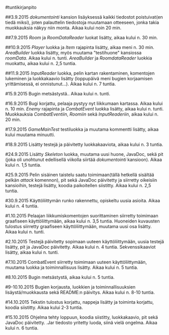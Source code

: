 #tuntikirjanpito

##3.9.2015
*dokumentointi* kansion lisäyksessä kaikki tiedostot poistuivat(en tiedä miksi), joten palauttelin tiedostoja muutamaan otteeseen, jonka takia muokkauksia näkyy niin monta. Aikaa kului noin 20 min.

##7.9.2015
*Room* ja *RoomDataReader* luokat lisätty, aikaa kului n. 30 min.

##10.9.2015
*Player* luokka ja *Item* rajapinta lisätty, aikaa meni n. 30 min.
*AreaBuilder* luokka lisätty, myös muutama "testihuone" kansiossa *roomData*. Aikaa kului n. tunti. *AreaBuilder* ja *RoomdataReader* luokkia muokattu, aikaa kului n. 2,5 tuntia.

##11.9.2015
*InputReader* luokka, pelin kartan rakentaminen, komentojen lukeminen ja luokkakaavio lisätty (loppupäivä meni bugien korjaamisen yrittämisessä, ei onnistunut...). Aikaa kului n. 7 tuntia.

#15.9.2015
Bugin metsästystä.. Aikaa kului n. tunti.

#16.9.2015
Bugi korjattu, pelaaja pystyy nyt liikkumaan kartassa. Aikaa kului n. 10 min. *Enemy* rajapinta ja *CombatEvent* luokka lisätty, aikaa kului n. tunti. Muokkauksia *CombatEventiin*, *Roomiin* sekä *InputReaderiin*, aikaa kului n. 20 min.

#17.9.2015
*GameMainTest* testiluokka ja muutama kommentti lisätty, aikaa kului muutama minuutti.

#18.9.2015
Lisätty testejä ja päivitetty luokkakaaviota, aikaa kului n. 3 tuntia.

#24.9.2015
Lisätty *Skeleton* luokka, muutama uusi huone, JavaDoc, sekä pit (joka oli unohtunut edellisellä viikolla siirtää *dokumentointi* kansioon). Aikaa kului n. 1,5 tuntia.

#25.9.2015
Pelin sisäinen taistelu saatu toimimaan(tällä hetkellä sisältää pelkän *attack* komennon), pit sekä JavaDoc päivitetty ja siirretty oikeisiin kansioihin, testejä lisätty, koodia paikoitellen siistitty. Aikaa kului n. 2,5 tuntia.

#30.9.2015
Käyttöliittymän runko rakennettu, opiskeltu uusia asioita. Aikaa kului n. 4 tuntia.

#1.10.2015
Pelaajan liikkumiskomentojen suorittaminen siirretty toimimaan graafiseen käyttöliittymään, aikaa kului n. 3,5 tuntia. Huoneiden kuvausten tulostus siirretty graafiseen käyttöliittymään, muutama uusi osa lisätty. Aikaa kului n. tunti.

#2.10.2015
Testejä päivitetty sopimaan uuteen käyttöliittymään, uusia testejä lisätty, pit ja JavaDoc päivitetty. Aikaa kului n. 4 tuntia. Sekvenssikaaviot lisätty, aikaa kului n. tunti.

#7.10.2015
CombatEvent siirretty toimimaan uuteen käyttöliittymään, muutama luokka ja toiminnallisuus lisätty. Aikaa kului n. 5 tuntia.

#8.10.2015
Bugin metsästystä, aikaa kului n. 5 tuntia.

#9-10.10.2015
Bugien korjausta, luokkien ja toiminnallisuuksien lisäystä/muokkausta sekä README:n päivitys. Aikaa kului n. 8-10 tuntia.

#14.10.2015
Tekstin tulostus korjattu, nappeja lisätty ja toiminta korjattu, koodia siistitty. Aikaa kului 2-3 tuntia.

#15.10.2015
Ohjelma tehty loppuun, koodia siistitty, luokkakaavio, pit sekä JavaDoc päivitetty. .Jar tiedosto yritetty luoda, siinä vielä ongelma. Aikaa kului n. 6 tuntia. 
